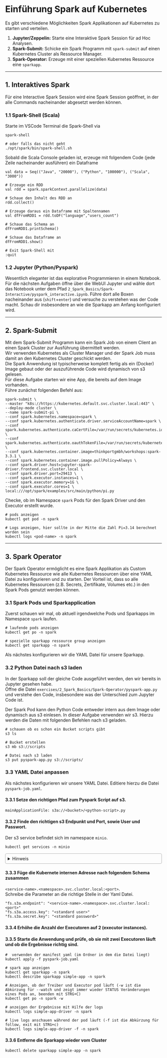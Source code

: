 # Einführung Spark auf Kubernetes

Es gibt verschiedene Möglichkeiten Spark Applikationen auf Kubernetes
zu starten und verteilen.

1. **Jupyter/Zeppelin:** Starte eine Interaktive Spark Session für ad Hoc Analysen.
2. **Spark-Submit:** Schicke ein Spark Programm mit `spark-submit` auf einen Kubernetes Cluster als Ressource Manager.
3. **Spark-Operator:** Erzeuge mit einer speziellen Kubernetes Ressource eine `sparkapp`.
   <br>

---

## 1. Interaktives Spark

Für eine Interactive Spark Session wird eine Spark Session geöffnet, in der alle Commands nacheinander abgesetzt werden können.

### 1.1 Spark-Shell (Scala)

Starte im VSCode Terminal die Spark-Shell via

```
spark-shell

# oder falls das nicht geht
./opt/spark/bin/spark-shell.sh
```

Sobald die Scala Console geladen ist, erzeuge mit folgendem Code (jede Zeile nacheinander ausführen) ein Dataframe

```
val data = Seq(("Java", "20000"), ("Python", "100000"), ("Scala", "3000"))

# Erzeuge ein RDD
val rdd = spark.sparkContext.parallelize(data)

# Schaue den Inhalt des RDD an
rdd.collect()

# Erzeuge daraus ein Dataframe mit Spaltennamen
val dfFromRDD1 = rdd.toDF("language","users_count")

# Schaue das Schema an
dfFromRDD1.printSchema()

# Schaue das Dataframe an
dfFromRDD1.show()

# Exit Spark-Shell mit
:quit
```

### 1.2 Jupyter (Python/Pyspark)

Wesentlich eleganter ist das explorative Programmieren in einem Notebook. Für die nächsten Aufgaben öffne über die WebUI Jupyter und wähle dort das Notebook unter dem Pfad `2_Spark_Basics/Spark-Interactive/pyspark_interactive.ipynb`. Führe dort alle Boxen nacheinander aus (`shift`+`enter`) und versuche zu verstehen was der Code macht.
Schau dir insbesondere an wie die Sparkapp am Anfang konfiguriert wird.

---

## 2. Spark-Submit

Mit dem Spark-Submit Programm kann ein Spark Job von einem Client an einen Spark Cluster zur Ausführung übermittelt werden.<br>
Wir verwenden Kubernetes als Cluster Manager und der Spark Job muss damit an den Kubernetes Cluster geschickt werden.<br>
Die Spark Anwendung ist typischerweise komplett fertig als ein (Docker) Image gebaut oder der auszuführende Code wird dynamisch von s3 gelesen. <br>
Für diese Aufgabe starten wir eine App, die bereits auf dem Image vorhanden.<br>
Führe zunächst folgenden Befehl aus:

```
spark-submit \
--master "k8s://https://kubernetes.default.svc.cluster.local:443" \
--deploy-mode cluster \
--name spark-submit-pi \
--conf spark.kubernetes.namespace=spark \
--conf spark.kubernetes.authenticate.driver.serviceAccountName=spark \
--conf spark.kubernetes.authenticate.caCertFile=/var/run/secrets/kubernetes.io/serviceaccount/ca.crt \
--conf spark.kubernetes.authenticate.oauthTokenFile=/var/run/secrets/kubernetes.io/serviceaccount/token \
--conf spark.kubernetes.container.image=thinkportgmbh/workshops:spark-3.3.1 \
--conf spark.kubernetes.container.image.pullPolicy=Always \
--conf spark.driver.host=jupyter-spark-driver.frontend.svc.cluster.local \
--conf spark.driver.port=29413 \
--conf spark.executor.instances=1 \
--conf spark.executor.memory=1G \
--conf spark.executor.cores=1 \
local:///opt/spark/examples/src/main/python/pi.py
```

Checke, ob im Namespace `spark` Pods für den Spark Driver und den Executor erstellt wurde.
<br>

```
# pods anzeigen
kubectl get pod -n spark

# Logs anzeigen, hier sollte in der Mitte die Zahl Pi=3.14 berechnet worden sein
kubectl logs <pod-name> -n spark
```

---

## 3. Spark Operator

Der Spark Operator ermöglicht es eine Spark Applikation als Custom Kubernetes Ressource wie alle Kubernetes Ressourcen über eine YAML Datei zu konfigurieren und zu starten. Der Vorteil ist, dass so alle Kubernetes Ressourcen (z.B. Secrets, Zertifikate, Volumes etc.) in den Spark Pods genutzt werden können.

### 3.1 Spark Pods und Sparkapplication

Zuerst schauen wir mal, ob aktuell irgendwelche Pods und Sparkapps im Namespace `spark` laufen.

```
# laufende pods anzeigen
kubectl get po -n spark

# spezielle sparkapp ressource group anzeigen
kubectl get sparkapp -n spark
```

Als nächstes konfigurieren wir die YAML Datei für unsere Sparkapp.

### 3.2 Python Datei nach s3 laden

In der Sparkapp soll der gleiche Code ausgeführt werden, den wir bereits in Jupyter gesehen habe. <br>
Öffne die Datei `exercises/2_Spark_Basics/Spark-Operator/pyspark-app.py` und verstehe den Code, insbesondere was der Unterschied zum Jupyter Code ist.

Der Spark Pod kann den Python Code entweder intern aus dem Image oder dynamisch aus s3 einlesen. In dieser Aufgabe verwenden wir s3. Hierzu werden die Daten mit folgenden Befehlen nach s3 geladen.

```
# schauen ob es schon ein Bucket scripts gibt
s3 ls

# Bucket erstellen
s3 mb s3://scripts

# Datei nach s3 laden
s3 put pyspark-app.py s3://scripts/
```

### 3.3 YAML Datei anpassen

Als nächstes konfigurieren wir unsere YAML Datei.
Editiere hierzu die Datei `pyspark-job.yaml`.

#### 3.3.1 Setze den richtigen Pfad zum Pyspark Script auf s3.

```
mainApplicationFile: s3a://<bucket>/<python-script>.py
```

#### 3.3.2 Finde den richtigen s3 Endpunkt und Port, sowie User und Passwort.

Der s3 service befindet sich im namespace `minio`.

```
kubectl get services -n minio
```

<details style="border: 1px solid #aaa; border-radius: 4px; padding: 0.5em 0.5em 0;">
<summary style="margin: -0.5em -0.5em 0; padding: 0.5em;">Hinweis</summary>
<p>

Der Service heißt `minio`.

</details>
</p>

#### 3.3.3 Füge die Kubernete internen Adresse nach folgendem Schema zusammen

`<service-name>.<namespace>.svc.cluster.local:<port>`. <br>
Schreibe die Parameter an die richtige Stelle in der Yaml Datei.

```
"fs.s3a.endpoint": "<service-name>.<namespace>.svc.cluster.local:<port>"
"fs.s3a.access.key": "<standard user>"
"fs.s3a.secret.key": "<standard password>"
```

#### 3.3.4 Erhöhe die Anzahl der Executoren auf 2 (executor instances).

#### 3.3.5 Starte die Anwendung und prüfe, ob sie mit zwei Executoren läuft und ob die Ergebnisse richtig sind.

```
#  verwenden der manifest yaml (im Ordner in dem die Datei liegt)
kubectl apply -f pyspark-job.yaml

# spark app anzeigen
kubectl get sparkapp -n spark
kubectl describe sparkapp simple-app -n spark

# Anzeigen, ob der Treiber und Executor pod läuft (-w ist die Abkürzung für --watch und zeigt immer wieder STATUS Veränderungen eines Pods an, beenden mit STRG+C)
kubectl get po -n spark -w

# anzeigen der Ergebnisse mit Hilfe der logs
kubectl logs simple-app-driver -n spark

# live logs anschauen während der pod läuft (-f ist die Abkürzung für follow, exit mit STRG+c)
kubectl logs simple-app-driver -f -n spark
```

#### 3.3.6 Entferne die Sparkapp wieder vom Cluster

```
kubectl delete sparkapp simple-app -n spark
```

